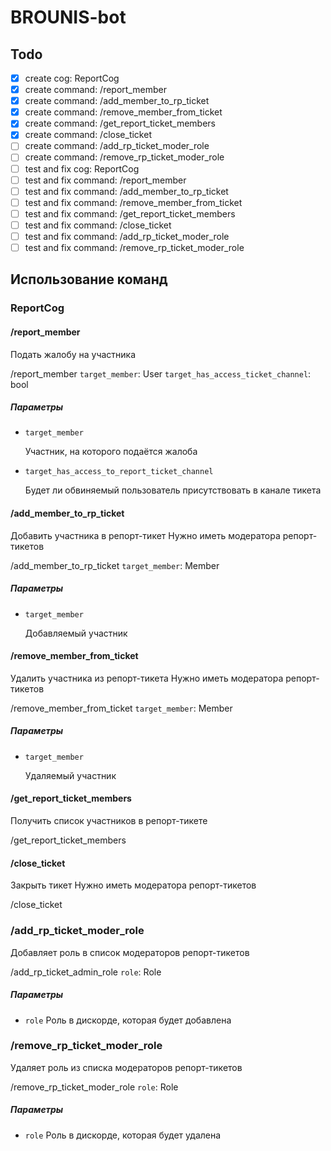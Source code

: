 # BROUNIS-bot

## Todo

- [x] create cog: ReportCog
- [x] create command: /report_member
- [x] create command: /add_member_to_rp_ticket
- [x] create command: /remove_member_from_ticket
- [x] create command: /get_report_ticket_members
- [x] create command: /close_ticket
- [ ] create command: /add_rp_ticket_moder_role
- [ ] create command: /remove_rp_ticket_moder_role
- [ ] test and fix cog: ReportCog
- [ ] test and fix command: /report_member
- [ ] test and fix command: /add_member_to_rp_ticket
- [ ] test and fix command: /remove_member_from_ticket
- [ ] test and fix command: /get_report_ticket_members
- [ ] test and fix command: /close_ticket
- [ ] test and fix command: /add_rp_ticket_moder_role
- [ ] test and fix command: /remove_rp_ticket_moder_role

## Использование команд

### ReportCog

#### /report_member

Подать жалобу на участника

/report_member `target_member`: User `target_has_access_ticket_channel`: bool

##### Параметры

- `target_member`

  Участник, на которого подаётся жалоба

- `target_has_access_to_report_ticket_channel`

  Будет ли обвиняемый пользователь присутствовать в канале тикета

#### /add_member_to_rp_ticket

Добавить участника в репорт-тикет
Нужно иметь модератора репорт-тикетов

/add_member_to_rp_ticket `target_member`: Member

##### Параметры

- `target_member`

  Добавляемый участник

#### /remove_member_from_ticket

Удалить участника из репорт-тикета
Нужно иметь модератора репорт-тикетов

/remove_member_from_ticket `target_member`: Member

##### Параметры

- `target_member`

  Удаляемый участник

#### /get_report_ticket_members

Получить список участников в репорт-тикете

/get_report_ticket_members

#### /close_ticket

Закрыть тикет
Нужно иметь модератора репорт-тикетов

/close_ticket

### /add_rp_ticket_moder_role

Добавляет роль в список модераторов репорт-тикетов

/add_rp_ticket_admin_role `role`: Role

##### Параметры

- `role` Роль в дискорде, которая будет добавлена

### /remove_rp_ticket_moder_role

Удаляет роль из списка модераторов репорт-тикетов

/remove_rp_ticket_moder_role `role`: Role

##### Параметры

- `role` Роль в дискорде, которая будет удалена
